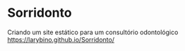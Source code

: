 # Sorridonto
Criando um site estático para um consultório odontológico
https://larybino.github.io/Sorridonto/
